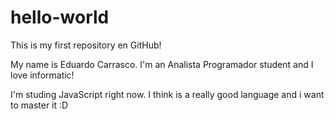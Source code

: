 # hello-world
This is my first repository en GitHub!

My name is Eduardo Carrasco. I'm an Analista Programador student and I love informatic!

I'm studing JavaScript right now. I think is a really good language and i want to master it :D
